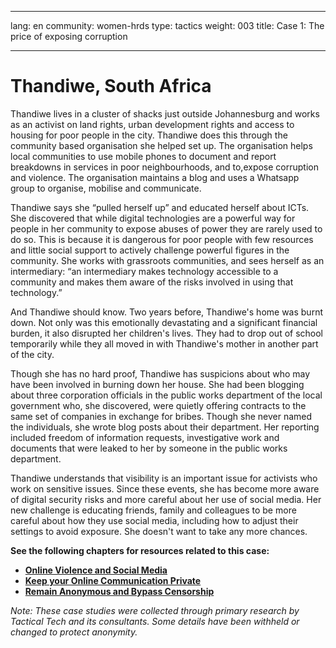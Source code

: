 
---

lang: en
community: women-hrds
type: tactics
weight: 003
title: Case 1: The price of exposing corruption

---


# Thandiwe, South Africa
Thandiwe lives in a cluster of shacks just outside Johannesburg and works as an activist on land rights, urban development rights and access to housing for poor people in the city. Thandiwe does this through the community based organisation she helped set up. The organisation helps local communities to use mobile phones to document and report  breakdowns in services in poor neighbourhoods, and to,expose corruption and violence. The organisation maintains a blog and uses a Whatsapp group to organise, mobilise and communicate. 

Thandiwe says she “pulled herself up” and educated herself about ICTs. She discovered that while digital technologies are a powerful way for people in her community to expose abuses of power they are rarely used to do so. This is because it is dangerous for poor people with few resources and little social support to actively challenge powerful figures in the community. She works with grassroots communities, and sees herself as an intermediary:  “an intermediary makes technology accessible to a community and makes them aware of the risks involved in using that technology.”  

And Thandiwe should know. Two years before, Thandiwe's home was burnt down. Not only was this emotionally devastating and a significant financial burden, it also disrupted her children's lives. They had to drop out of school temporarily while they all moved in with Thandiwe's mother in another part of the city. 

Though she has no hard proof, Thandiwe has suspicions about who may have been involved in burning down her house. She had been blogging about three corporation officials in the public works department of the local government who, she discovered, were quietly offering contracts to the same set of companies in exchange for bribes. Though she never named the individuals, she wrote blog posts about their department.  Her reporting included freedom of information requests, investigative work and documents that were leaked to her by someone in the public works department.

Thandiwe understands that visibility is an important issue for activists who work on sensitive issues. Since these events,  she has become more aware of digital security risks and more careful about her use of social media. Her new challenge is educating friends, family and colleagues to be more careful about how they use social media, including how to adjust their settings to avoid exposure. She doesn't want to take any more chances. 



**See the following chapters for resources related to this case:**

- [**Online Violence and Social Media**](online-violence-and-social-media)
- [**Keep your Online Communication Private**](secure-communication)
- [**Remain Anonymous and Bypass Censorship**](anonymity-and-circumvention)

*Note: These case studies were collected through primary research by Tactical Tech and its consultants.  Some details have been withheld or changed to protect anonymity.*



